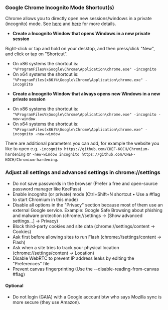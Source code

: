 ### Google Chrome Incognito Mode Shortcut(s)

Chrome allows you to directly open new sessions/windows in a private (incognito) mode. See [here](https://support.google.com/chrome/answer/95464) and [here](https://support.google.com/chrome/answer/7440301) for more details.

* **Create a Incognito Window that opens Windows in a new private session**

Right-click or tap and hold on your desktop, and then press/click "New", and click or tap on "Shortcut". 

- On x86 systems the shortcut is: `"%ProgramFiles%\Google\Chrome\Application\chrome.exe" -incognito`
- On x64 systems the shortcut is: `"%ProgramFiles(x86)%\Google\Chrome\Application\chrome.exe" -incognito`

* **Create a Incognito Window that always opens new Windows in a new private session**

- On x86 systems the shortcut is: `"%ProgramFiles%\Google\Chrome\Application\chrome.exe" -incognito -new-window`
- On x64 systems the shortcut is: `"%ProgramFiles(x86)%\Google\Chrome\Application\chrome.exe" -incognito -new-window`

There are additional parameters you can add, for example the website you like to open e.g. `-incognito https://github.com/CHEF-KOCH/Chromium-hardening` or `-new-window incognito https://github.com/CHEF-KOCH/Chromium-hardening`.


### Adjust all settings and advanced settings in chrome://settings

* Do not save passwords in the browser (Prefer a free and open-source password manager like KeePass)
* Enable incognito (or private) mode (Ctrl+Shift+N shortcut • Use a #flag to start Chromium in this mode)
* Disable all options in the "Privacy" section because most of them use an external Google service. Example: Google Safe Browsing about phishing and malware protection (chrome://settings → [Show advanced settings...] → Privacy)
* Block third-party cookies and site data (chrome://settings/content → Cookies)
* Ask first before allowing sites to run Flash (chrome://settings/content → Flash)
* Ask when a site tries to track your physical location (chrome://settings/content → Location)
* Disable WebRTC to prevent IP address leaks by editing the "Preferences" file
* Prevent canvas fingerprinting (Use the --disable-reading-from-canvas #flag)


#### Optional
* Do not login (GAIA) with a Google account btw who says Mozilla sync is more secure (they use Amazon).
